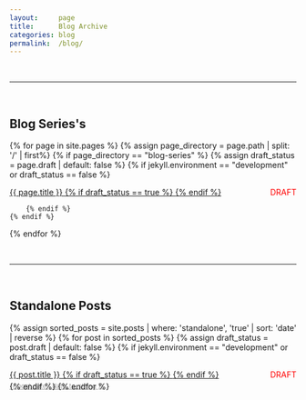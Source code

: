 ```yaml
---
layout:     page
title:      Blog Archive
categories: blog
permalink:  /blog/
---
```


<br>

---

<br>

## Blog Series's

<!-- We check if the field `draft` exists, and if it does then we don't include the series -->

{% for page in site.pages %}
    {% assign page_directory = page.path | split: '/' | first%}
    {% if page_directory == "blog-series" %}
        {% assign draft_status = page.draft | default: false %}
        {% if jekyll.environment == "development" or draft_status == false %}

<div class="post-link-container">
    <a href="{{ page.url }}" class="post-link-item"> 
        {{ page.title }} 
        {% if draft_status == true %}
            <span style="float: right; color: red;">DRAFT</span>
        {% endif %}
    </a>
</div>

        {% endif %}
    {% endif %}
{% endfor %}

<br>

---

<br>

## Standalone Posts

<!-- We check if the field `draft` exists, and if it does then we don't include the post -->

{% assign sorted_posts = site.posts | where: 'standalone', 'true' | sort: 'date' | reverse %}
{% for post in sorted_posts %}
    {% assign draft_status = post.draft | default: false %}
    {% if jekyll.environment == "development" or draft_status == false %}

<div class="post-link-container">
    <a href="{{ post.url }}" class="post-link-item"> 
        <div>
            {{ post.title }} 
            {% if draft_status == true %}
                <span style="float: right; color: red;">DRAFT</span>
            {% endif %}
        </div>
        <div>
            <div style="font-size: smaller; margin-top: 5px; margin-bottom: -15px; opacity: 0.4;">
                <time datetime="{{ post.date | date_to_xmlschema }}" class="post-link-date">{{ post.date | date_to_string }}</time>
            </div>
        </div>
    </a>
</div>
    {% endif %}
{% endfor %}